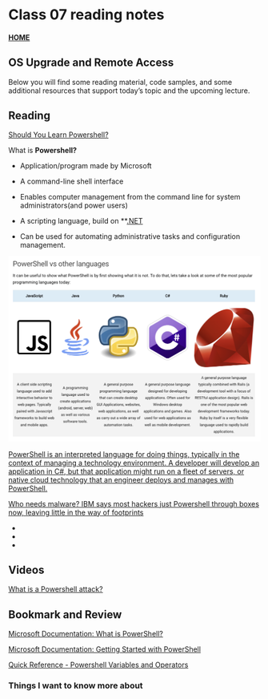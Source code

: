 # Class 07 reading notes

#### [HOME](https://cesarderio.github.io/reading-notes/)

## OS Upgrade and Remote Access

Below you will find some reading material, code samples, and some additional resources that support today’s topic and the upcoming lecture.

## Reading

[Should You Learn Powershell?](https://techthoughts.info/ps1-should-you-learn-powershell/)

What is **Powershell?**

* Application/program made by Microsoft

* A command-line shell interface

* Enables computer management from the command line for system administrators(and power users)

* A scripting language, build on **[.NET](https://dotnet.microsoft.com/en-us/learn/dotnet/what-is-dotnet)

* Can be used for automating administrative tasks and configuration management.

![PowerShell vs other languages](../assets/img/PowerShellvsOthers.png)

[PowerShell is an interpreted language for doing things, typically in the context of managing a technology environment. A developer will develop an application in C#, but that application might run on a fleet of servers, or native cloud technology that an engineer deploys and manages with PowerShell.](https://www.techthoughts.info/ps1-should-you-learn-powershell/#:~:text=PowerShell%20is%20an%20interpreted%20language%20for%20doing%20things%2C%20typically%20in%20the%20context%20of%20managing%20a%20technology%20environment.%20A%20developer%20will%20develop%20an%20application%20in%20C%23%2C%20but%20that%20application%20might%20run%20on%20a%20fleet%20of%20servers%2C%20or%20native%20cloud%20technology%20that%20an%20engineer%20deploys%20and%20manages%20with%20PowerShell.)

[Who needs malware? IBM says most hackers just Powershell through boxes now, leaving little in the way of footprints](https://www.theregister.com/2019/02/26/malware_ibm_powershell/)

* 

*

*

## Videos

[What is a Powershell attack?](https://www.youtube.com/watch?v=fe5Mbszdu9M)

## Bookmark and Review

[Microsoft Documentation: What is PowerShell?](https://docs.microsoft.com/en-us/powershell/scripting/overview?view=powershell-7)

[Microsoft Documentation: Getting Started with PowerShell](https://docs.microsoft.com/en-us/powershell/scripting/learn/ps101/01-getting-started?view=powershell-7)

[Quick Reference - Powershell Variables and Operators](https://ss64.com/ps/syntax-variables.html)

### Things I want to know more about
